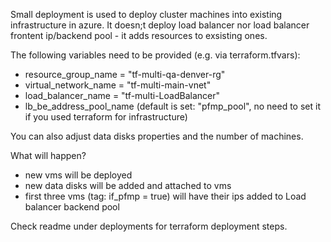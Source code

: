 Small deployment is used to deploy cluster machines into existing infrastructure in azure. It doesn;t deploy load balancer nor load balancer frontent ip/backend pool - it adds resources to exsisting ones.

The following variables need to be provided (e.g. via terraform.tfvars):
- resource_group_name  = "tf-multi-qa-denver-rg"
- virtual_network_name = "tf-multi-main-vnet"
- load_balancer_name = "tf-multi-LoadBalancer"
- lb_be_address_pool_name (default is set: "pfmp_pool", no need to set it if you used terraform for infrastructure)

You can also adjust data disks properties and the number of machines.

What will happen?
- new vms will be deployed
- new data disks will be added and attached to vms
- first three vms (tag: if_pfmp = true) will have their ips added to Load balancer backend pool

Check readme under deployments for terraform deployment steps.
